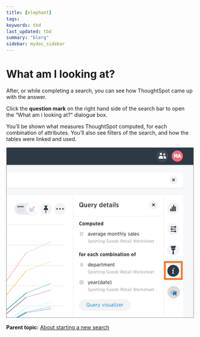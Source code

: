 ```yaml
---
title: [elephant]
tags: 
keywords: tbd
last_updated: tbd
summary: "blerg"
sidebar: mydoc_sidebar
---
```

# What am I looking at?

After, or while completing a search, you can see how ThoughtSpot came up with the answer.

Click the **question mark** on the right hand side of the search bar to open the “What am i looking at?” dialogue box.

You’ll be shown what measures ThoughtSpot computed, for each combination of attributes. You’ll also see filters of the search, and how the tables were linked and used.

 ![](../../../images/what_am_i_looking_at.png "What am I looking at? example") 

**Parent topic:** [About starting a new search](../../../pages/end_user_guide/end_user_search/about_starting_a_new_search.html)

